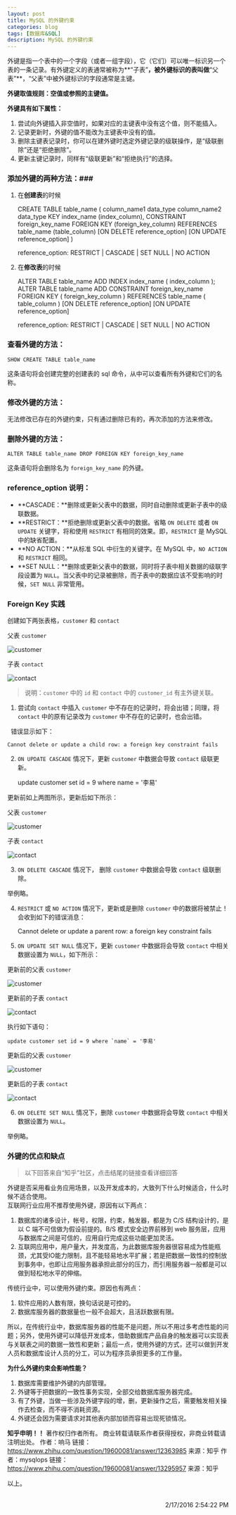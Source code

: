 ```yaml
---
layout: post
title: MySQL 的外键约束
categories: blog
tags: [数据库&SQL]
description: MySQL 的外键约束
---
```


外键是指一个表中的一个字段（或者一组字段），它（它们）可以唯一标识另一个表的一条记录。有外键定义的表通常被称为**“子表”**，被外键标识的表叫做**“父表”**，“父表”中被外键标识的字段通常是主键。

**外键取值规则：空值或参照的主键值。**

**外键具有如下属性：**

1. 尝试向外键插入非空值时，如果对应的主键表中没有这个值，则不能插入。
1. 记录更新时，外键的值不能改为主键表中没有的值。
1. 删除主键表记录时，你可以在建外键时选定外键记录的级联操作，是“级联删除”还是“拒绝删除”。
1. 更新主键记录时，同样有“级联更新”和“拒绝执行”的选择。

### 添加外键的两种方法：###

1) 在**创建表**的时候

    CREATE TABLE table_name (
      column_name1 data_type
	  column_name2 data_type
      KEY index_name (index_column),
      CONSTRAINT foreign_key_name
	    FOREIGN KEY (foreign_key_column) 
		REFERENCES table_name (table_column)
		[ON DELETE reference_option]
		[ON UPDATE reference_option]
    )

	reference_option:
    	RESTRICT | CASCADE | SET NULL | NO ACTION

2) 在**修改表**的时候

    ALTER TABLE table_name ADD INDEX index_name ( index_column );
    ALTER TABLE table_name ADD CONSTRAINT foreign_key_name
      FOREIGN KEY ( foreign_key_column ) 
      REFERENCES table_name ( table_column ) 
      [ON DELETE reference_option]
      [ON UPDATE reference_option]

	reference_option:
    	RESTRICT | CASCADE | SET NULL | NO ACTION

### 查看外键的方法：

	SHOW CREATE TABLE table_name

这条语句将会创建完整的创建表的 sql 命令，从中可以查看所有外键和它们的名称。

### 修改外键的方法：

无法修改已存在的外键约束，只有通过删除已有的，再次添加的方法来修改。

### 删除外键的方法：

	ALTER TABLE table_name DROP FOREIGN KEY foreign_key_name

这条语句将会删除名为 `foreign_key_name` 的外键。

### reference_option 说明：

- **CASCADE：**删除或更新父表中的数据，同时自动删除或更新子表中的级联数据。
- **RESTRICT：**拒绝删除或更新父表中的数据。省略 `ON DELETE` 或者 `ON UPDATE` 关键字，将和使用 `RESTRICT` 有相同的效果。即，`RESTRICT` 是 MySQL 中的缺省配置。
- **NO ACTION：**从标准 SQL 中衍生的关键字。在 MySQL 中，`NO ACTION` 和 `RESTRICT` 相同。
- **SET NULL：**删除或更新父表中的数据，同时将子表中相关数据的级联字段设置为 `NULL`。当父表中的记录被删除，而子表中的数据应该不受影响的时候，`SET NULL` 非常管用。

### Foreign Key 实践

创建如下两张表格，`customer` 和 `contact`

父表 `customer`

![customer](/images/mysql-foreign-key/pic01.PNG)

子表 `contact`

![contact](/images/mysql-foreign-key/pic02.PNG)

> 说明：`customer` 中的 `id` 和 `contact` 中的 `customer_id` 有主外键关联。

1) 尝试向 `contact` 中插入 `customer` 中不存在的记录时，将会出错；同理，将 `contact` 中的原有记录改为 `customer` 中不存在的记录时，也会出错。

&nbsp;&nbsp;错误显示如下：

	Cannot delete or update a child row: a foreign key constraint fails

2) `ON UPDATE CASCADE` 情况下，更新 `customer` 中数据会导致 `contact` 级联更新。

	update customer set id = 9 where name = '李易'

更新前如上两图所示，更新后如下所示：

父表 `customer`

![customer](/images/mysql-foreign-key/pic03.PNG)

子表 `contact`

![contact](/images/mysql-foreign-key/pic04.PNG)

3) `ON DELETE CASCADE` 情况下， 删除 `customer` 中数据会导致 `contact` 级联删除。

举例略。

4) `RESTRICT` 或 `NO ACTION` 情况下，更新或是删除 `customer` 中的数据将被禁止！会收到如下的错误消息：

	Cannot delete or update a parent row: a foreign key constraint fails

5) `ON UPDATE SET NULL` 情况下，更新 `customer` 中数据将会导致 `contact` 中相关数据设置为 `NULL`，如下所示：

更新前的父表 `customer`

![customer](/images/mysql-foreign-key/pic05.PNG)

更新前的子表 `contact`

![contact](/images/mysql-foreign-key/pic06.PNG)

执行如下语句：

	update customer set id = 9 where `name` = '李易'

更新后的父表 `customer`

![customer](/images/mysql-foreign-key/pic07.PNG)

更新后的子表 `contact`

![contact](/images/mysql-foreign-key/pic08.PNG)

6) `ON DELETE SET NULL` 情况下，删除 `customer` 中数据将会导致 `contact` 中相关数据设置为 `NULL`。

举例略。

### 外键的优点和缺点

> 以下回答来自“知乎”社区，点击结尾的链接查看详细回答

外键是否采用看业务应用场景，以及开发成本的，大致列下什么时候适合，什么时候不适合使用。<br/>
互联网行业应用不推荐使用外键，原因有以下两点：

1. 数据库的诸多设计，帐号，权限，约束，触发器，都是为 C/S 结构设计的，是以 C 端不可信做为假设前提的。B/S 模式安全边界前移到 web 服务层，应用与数据库之间是可信的，应用自行完成这些功能更加灵活。
1. 互联网应用中，用户量大，并发度高，为此数据库服务器很容易成为性能瓶颈，尤其受IO能力限制，且不能轻易地水平扩展；若是把数据一致性的控制放到事务中，也即让应用服务器承担此部分的压力，而引用服务器一般都是可以做到轻松地水平的伸缩。

传统行业中，可以使用外键约束。原因也有两点：

1. 软件应用的人数有限，换句话说是可控的。
1. 数据库服务器的数据量也一般不会超大，且活跃数据有限。

所以，在传统行业中，数据库服务器的性能不是问题，所以不用过多考虑性能的问题；另外，使用外键可以降低开发成本，借助数据库产品自身的触发器可以实现表与关联表之间的数据一致性和更新；最后一点，使用外键的方式，还可以做到开发人员和数据库设计人员的分工，可以为程序员承担更多的工作量。

**为什么外键约束会影响性能？**

1. 数据库需要维护外键的内部管理。
1. 外键等于把数据的一致性事务实现，全部交给数据库服务器完成。
1. 有了外键，当做一些涉及外键字段的增，删，更新操作之后，需要触发相关操作去检查，而不得不消耗资源。
1. 外键还会因为需要请求对其他表内部加锁而容易出现死锁情况。

**知乎申明！！**
著作权归作者所有。
商业转载请联系作者获得授权，非商业转载请注明出处。
作者：响马
链接：<https://www.zhihu.com/question/19600081/answer/12363985>
来源：知乎
作者：mysqlops
链接：<https://www.zhihu.com/question/19600081/answer/13295957>
来源：知乎

以上。

<br/>

<div align="right">2/17/2016 2:54:22 PM </div>
